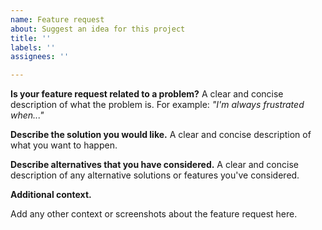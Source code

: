 ```yaml
---
name: Feature request
about: Suggest an idea for this project
title: ''
labels: ''
assignees: ''

---
```


**Is your feature request related to a problem?**
A clear and concise description of what the problem is. For example: _"I'm always frustrated when..."_

**Describe the solution you would like.**
A clear and concise description of what you want to happen.

**Describe alternatives that you have considered.**
A clear and concise description of any alternative solutions or features you've considered.

**Additional context.**

Add any other context or screenshots about the feature request here.
